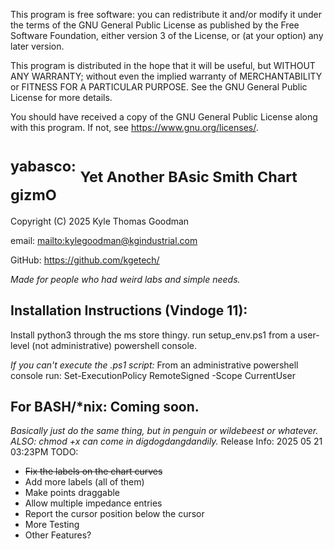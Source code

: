 This program is free software: you can redistribute it and/or modify
it under the terms of the GNU General Public License as published by
the Free Software Foundation, either version 3 of the License, or
(at your option) any later version.

This program is distributed in the hope that it will be useful,
but WITHOUT ANY WARRANTY; without even the implied warranty of
MERCHANTABILITY or FITNESS FOR A PARTICULAR PURPOSE.  See the
GNU General Public License for more details.

You should have received a copy of the GNU General Public License
along with this program.  If not, see <https://www.gnu.org/licenses/>.

# <sup>yabasco:</sup> <sub>Yet Another BAsic Smith Chart gizmO</sub>

Copyright (C) 2025  Kyle Thomas Goodman

email: <mailto:kylegoodman@kgindustrial.com>

GitHub: <https://github.com/kgetech/>

*Made for people who had weird labs and simple needs.* 

## Installation Instructions (Vindoge 11):
Install python3 through the ms store thingy.
run setup_env.ps1 from a user-level (not administrative) powershell console.

*If you can't execute the .ps1 script:*
From an administrative powershell console run:
    Set-ExecutionPolicy RemoteSigned -Scope CurrentUser

## For BASH/\*nix: Coming soon. 
*Basically just do the same thing, but in penguin or wildebeest or whatever.*   
*ALSO: chmod +x can come in digdogdangdandily.*
Release Info:
2025 05 21 03:23PM TODO: 
- ~~Fix the labels on the chart curves~~
- Add more labels (all of them)
- Make points draggable
- Allow multiple impedance entries
- Report the cursor position below the cursor
- More Testing
- Other Features? 
